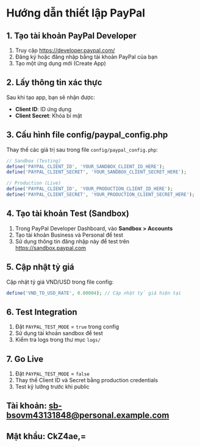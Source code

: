 # Hướng dẫn thiết lập PayPal

## 1. Tạo tài khoản PayPal Developer

1. Truy cập https://developer.paypal.com/
2. Đăng ký hoặc đăng nhập bằng tài khoản PayPal của bạn
3. Tạo một ứng dụng mới (Create App)

## 2. Lấy thông tin xác thực

Sau khi tạo app, bạn sẽ nhận được:
- **Client ID**: ID ứng dụng
- **Client Secret**: Khóa bí mật

## 3. Cấu hình file config/paypal_config.php

Thay thế các giá trị sau trong file `config/paypal_config.php`:

```php
// Sandbox (Testing)
define('PAYPAL_CLIENT_ID', 'YOUR_SANDBOX_CLIENT_ID_HERE');
define('PAYPAL_CLIENT_SECRET', 'YOUR_SANDBOX_CLIENT_SECRET_HERE');

// Production (Live)
define('PAYPAL_CLIENT_ID', 'YOUR_PRODUCTION_CLIENT_ID_HERE');
define('PAYPAL_CLIENT_SECRET', 'YOUR_PRODUCTION_CLIENT_SECRET_HERE');
```

## 4. Tạo tài khoản Test (Sandbox)

1. Trong PayPal Developer Dashboard, vào **Sandbox > Accounts**
2. Tạo tài khoản Business và Personal để test
3. Sử dụng thông tin đăng nhập này để test trên https://sandbox.paypal.com

## 5. Cập nhật tỷ giá

Cập nhật tỷ giá VND/USD trong file config:
```php
define('VND_TO_USD_RATE', 0.00004); // Cập nhật tỷ giá hiện tại
```

## 6. Test Integration

1. Đặt `PAYPAL_TEST_MODE` = `true` trong config
2. Sử dụng tài khoản sandbox để test
3. Kiểm tra logs trong thư mục `logs/`

## 7. Go Live

1. Đặt `PAYPAL_TEST_MODE` = `false`
2. Thay thế Client ID và Secret bằng production credentials
3. Test kỹ lưỡng trước khi public 

## Tài khoản: sb-bsovm43131848@personal.example.com
## Mật khẩu: CkZ4ae,=
